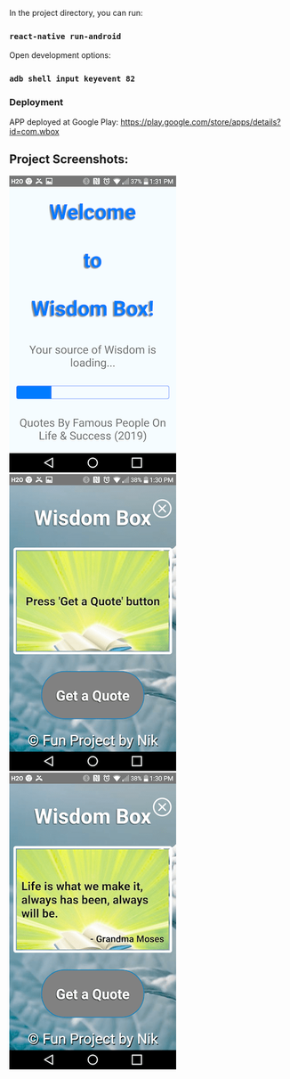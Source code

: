 In the project directory, you can run:

### `react-native run-android`

Open development options:
### `adb shell input keyevent 82`

### Deployment

APP deployed at Google Play: https://play.google.com/store/apps/details?id=com.wbox

## Project Screenshots:
![screenshot 1](screenshots/one.png "project screenshot")
![screenshot 2](screenshots/two.png "project screenshot")
![screenshot 3](screenshots/three.png "project screenshot")
